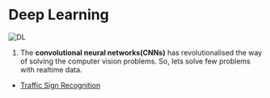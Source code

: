 # Deep Learning

![DL](https://pbs.twimg.com/media/DZtm20sUMAE5SMp.jpg)

  1. The **convolutional neural networks(CNNs)** has revolutionalised the way of solving the computer vision problems. So, lets solve few problems with realtime data.
  
 * [Traffic Sign Recognition](https://nbviewer.jupyter.org/github/syamkakarla98/DataScience_Head_Start/blob/master/Deep_Learning/Traffic_Sign_Classification.ipynb)
